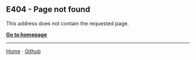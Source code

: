 ## E404 - Page not found

This address does not contain the requested page.

[**Go to homepage**][1]

***

[Home][1] &middot; [Github][2]

[1]:https://nikahmadz.github.io
[2]:https://github.com/nikahmadz/nikahmadz.github.io

